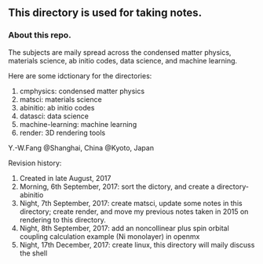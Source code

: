 ## This directory is used for taking notes.

### About this repo.

The subjects are maily spread across the condensed matter physics, materials science, ab initio codes, data science, and machine learning.

Here are some idctionary for the directories:

1. cmphysics: condensed matter physics
2. matsci: materials science
3. abinitio: ab initio codes
4. datasci: data science
5. machine-learning: machine learning
6. render: 3D rendering tools


Y.-W.Fang 
@Shanghai, China
@Kyoto, Japan


Revision history:
1. Created in late August, 2017
2. Morning, 6th September, 2017: sort the dictory, and create a directory-abinitio
3. Night, 7th September, 2017: create matsci, update some notes in this directory; create render, and move my previous notes taken in 2015 on rendering to this directory.
4. Night, 8th September, 2017: add an noncollinear plus spin orbital coupling calculation example (Ni monolayer) in openmx
5. Night, 17th December, 2017: create linux, this directory will maily discuss the shell
